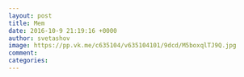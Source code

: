 ```yaml
--- 
layout: post 
title: Mem 
date: 2016-10-9 21:19:16 +0000 
author: svetashov 
image: https://pp.vk.me/c635104/v635104101/9dcd/M5boxqlTJ9Q.jpg
comment: 
categories: 
---
```

